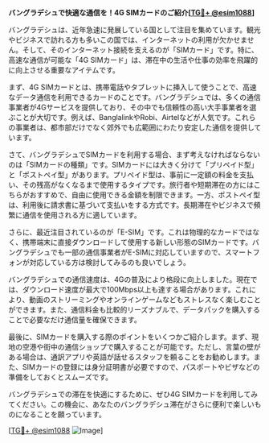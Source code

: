 **バングラデシュで快適な通信を！4G SIMカードのご紹介[[TG💪+ @esim1088](https://t.me/s/esim1088)]**

バングラデシュは、近年急速に発展している国として注目を集めています。観光やビジネスで訪れる方も多いこの国では、インターネットの利用が欠かせません。そして、そのインターネット接続を支えるのが「SIMカード」です。特に、高速な通信が可能な「4G SIMカード」は、滞在中の生活や仕事の効率を飛躍的に向上させる重要なアイテムです。

まず、4G SIMカードとは、携帯電話やタブレットに挿入して使うことで、高速なデータ通信を利用できるカードのことです。バングラデシュでは、多くの通信事業者が4Gサービスを提供しており、その中でも信頼性の高い大手事業者を選ぶことが大切です。例えば、BanglalinkやRobi、Airtelなどが人気です。これらの事業者は、都市部だけでなく郊外でも広範囲にわたり安定した通信を提供しています。

さて、バングラデシュでSIMカードを利用する場合、まず考えなければならないのは「SIMカードの種類」です。SIMカードには大きく分けて「プリペイド型」と「ポストペイ型」があります。プリペイド型は、事前に一定額の料金を支払い、その残高がなくなるまで使用するタイプです。旅行者や短期滞在の方にはこちらがおすすめで、自由に使用できる金額を制限できます。一方、ポストペイ型は、利用後に請求書に基づいて支払いをする方式です。長期滞在やビジネスで頻繁に通信を使用される方に適しています。

さらに、最近注目されているのが「E-SIM」です。これは物理的なカードではなく、携帯端末に直接ダウンロードして使用する新しい形態のSIMカードです。バングラデシュでも一部の通信事業者がE-SIMに対応していますので、スマートフォンが対応している方は検討してみるのも良いでしょう。

バングラデシュでの通信速度は、4Gの普及により格段に向上しました。現在では、ダウンロード速度が最大で100Mbps以上も達する場合があります。これにより、動画のストリーミングやオンラインゲームなどもストレスなく楽しむことができます。また、通信料金も比較的リーズナブルで、データパックを購入することで必要なだけ通信量を確保できます。

最後に、SIMカードを購入する際のポイントをいくつかご紹介します。まず、現地の空港や街中の通信ショップで購入することが可能です。ただし、言葉の壁がある場合は、通訳アプリや英語が話せるスタッフを頼ることをお勧めします。また、SIMカードの登録には身分証明書が必要ですので、パスポートやビザなどの準備をしておくとスムーズです。

バングラデシュでの滞在を快適にするために、ぜひ4G SIMカードを利用してみてください。この機会に、あなたのバングラデシュ滞在がさらに便利で楽しいものになることを願っています。

[[TG💪+ @esim1088](https://t.me/s/esim1088) ![Image](https://i.postimg.cc/Y0z9fWf4/image.png)]
